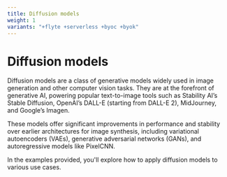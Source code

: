 ```yaml
---
title: Diffusion models
weight: 1
variants: "+flyte +serverless +byoc +byok"
---
```


# Diffusion models

Diffusion models are a class of generative models widely used in image generation
and other computer vision tasks. They are at the forefront of generative AI,
powering popular text-to-image tools such as Stability AI’s Stable Diffusion,
OpenAI’s DALL-E (starting from DALL-E 2), MidJourney, and Google’s Imagen.

These models offer significant improvements in performance and stability over earlier
architectures for image synthesis, including variational autoencoders (VAEs),
generative adversarial networks (GANs), and autoregressive models like PixelCNN.

In the examples provided, you'll explore how to apply diffusion models to various use cases.